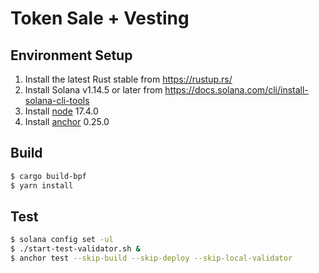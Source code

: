 # Token Sale + Vesting

## Environment Setup

1. Install the latest Rust stable from https://rustup.rs/
2. Install Solana v1.14.5 or later from https://docs.solana.com/cli/install-solana-cli-tools
3. Install [node](https://github.com/nvm-sh/nvm) 17.4.0
4. Install [anchor](https://www.anchor-lang.com/docs/installation) 0.25.0

## Build

```bash
$ cargo build-bpf
$ yarn install
```

## Test

```bash
$ solana config set -ul
$ ./start-test-validator.sh &
$ anchor test --skip-build --skip-deploy --skip-local-validator
```